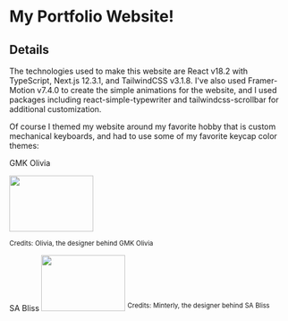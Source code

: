 # My Portfolio Website!

## Details

The technologies used to make this website are React v18.2 with TypeScript, Next.js 12.3.1, and TailwindCSS v3.1.8. I've also used Framer-Motion v7.4.0 to create the simple animations for the website, and I used packages including react-simple-typewriter and tailwindcss-scrollbar for additional customization.

Of course I themed my website around my favorite hobby that is custom mechanical keyboards, and had to use some of my favorite keycap color themes:

GMK Olivia
<p align="left"><img src="https://www.oliviaplus.plus/renders/0.jpg" width="150" height="100"/></p>
<sup>Credits: Olivia, the designer behind GMK Olivia</sup>

<p align="left">SA Bliss
<img src="https://cdn.shopify.com/s/files/1/0046/9539/2305/products/S75_01_e6802fd8-67ef-4696-955f-0978f9e476bc_800x.png?v=1635905456" width="150" height="100"/>
<sup>Credits: Minterly, the designer behind SA Bliss</sup></p>

